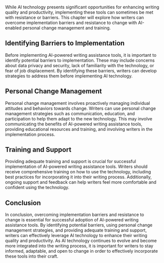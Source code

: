 
While AI technology presents significant opportunities for enhancing writing quality and productivity, implementing these tools can sometimes be met with resistance or barriers. This chapter will explore how writers can overcome implementation barriers and resistance to change with AI-enabled personal change management and training.

Identifying Barriers to Implementation
--------------------------------------

Before implementing AI-powered writing assistance tools, it is important to identify potential barriers to implementation. These may include concerns about data privacy and security, lack of familiarity with the technology, or fear of job displacement. By identifying these barriers, writers can develop strategies to address them before implementing AI technology.

Personal Change Management
--------------------------

Personal change management involves proactively managing individual attitudes and behaviors towards change. Writers can use personal change management strategies such as communication, education, and participation to help them adapt to the new technology. This may involve communicating the benefits of AI-powered writing assistance tools, providing educational resources and training, and involving writers in the implementation process.

Training and Support
--------------------

Providing adequate training and support is crucial for successful implementation of AI-powered writing assistance tools. Writers should receive comprehensive training on how to use the technology, including best practices for incorporating it into their writing process. Additionally, ongoing support and feedback can help writers feel more comfortable and confident using the technology.

Conclusion
----------

In conclusion, overcoming implementation barriers and resistance to change is essential for successful adoption of AI-powered writing assistance tools. By identifying potential barriers, using personal change management strategies, and providing adequate training and support, writers can effectively leverage AI technology to enhance their writing quality and productivity. As AI technology continues to evolve and become more integrated into the writing process, it is important for writers to stay informed, adaptable, and open to change in order to effectively incorporate these tools into their craft.

